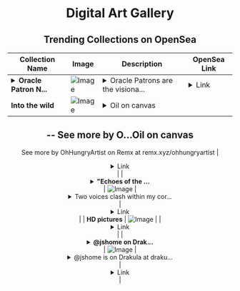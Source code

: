 <div align="center">

# Digital Art Gallery

## Trending Collections on OpenSea

| Collection Name                       | Image                                                                                     | Description                       | OpenSea Link                                                                                          |
|---------------------------------------|-------------------------------------------------------------------------------------------|-----------------------------------|--------------------------------------------------------------------------------------------------------|
| **<details><summary>Oracle Patron N...</summary>Oracle Patron NFT</details>** | ![Image](https://i.seadn.io/s/raw/files/1932ba95958fb2db095633c44831553a.png?w=500&auto=format?w=200&auto=format) | <details><summary>Oracle Patrons are the visiona...</summary>Oracle Patrons are the visionaries that see a world where unbiased markets are the pillars of truth. They are the Sages who see what a decentralized future can behold.They are the early explorers of the future.</details> | <details><summary>Link</summary>[Oracle Patron NFT](https://opensea.io/collection/oracle-patron-nft-6)</details> |
| **Into the wild** | ![Image](https://i.seadn.io/s/raw/files/9fceb5eba9e855f1e461a821deae6540.jpg?w=500&auto=format?w=200&auto=format) | <details><summary>Oil on canvas
--
See more by O...</summary>Oil on canvas
--
See more by OhHungryArtist on Remx at remx.xyz/ohhungryartist</details> | <details><summary>Link</summary>[Into the wild](https://opensea.io/collection/into-the-wild-14)</details> |
| **<details><summary>"Echoes of the ...</summary>"Echoes of the Divided Soul"    ⚔️🌑✨</details>** | ![Image](https://i.seadn.io/s/raw/files/cd1657f922d57817f4141621ee40c4e8.png?w=500&auto=format?w=200&auto=format) | <details><summary>Two voices clash within my cor...</summary>Two voices clash within my core,  
One craves peace, the other war.  
Halo glows as shadows creep,  
Light that wakes and dark that sleeps.  

Blade of truth and lies entwined,  
Waging battles in my mind.  
Echoes call from depths and height—  
A soul that dances day and night.  

⚔️🌑✨
--
See more by Kismatdeora on Remx at remx.xyz/kismatdeora</details> | <details><summary>Link</summary>["Echoes of the Divided Soul"    ⚔️🌑✨](https://opensea.io/collection/echoes-of-the-divided-soul)</details> |
| **HD pictures** | ![Image](https://i.seadn.io/s/raw/files/b639f3fd3c05633a44f2cd3995a7a4a3.jpg?w=500&auto=format?w=200&auto=format) |  | <details><summary>Link</summary>[HD pictures](https://opensea.io/collection/hd-pictures)</details> |
| **<details><summary>@jshome on Drak...</summary>@jshome on Drakula.app</details>** | ![Image](https://i.seadn.io/s/raw/files/1a22c851c8b7df837cb9cc0edf12cf57.jpg?w=500&auto=format?w=200&auto=format) | <details><summary>@jshome is on Drakula at draku...</summary>@jshome is on Drakula at drakula.app/user/jshome</details> | <details><summary>Link</summary>[@jshome on Drakula.app](https://opensea.io/collection/jshome-on-drakula-app)</details> |

</div>